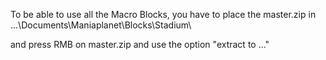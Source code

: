 To be able to use all the Macro Blocks,
you have to place the master.zip in
...\Documents\Maniaplanet\Blocks\Stadium\

and press RMB on master.zip and use the option "extract to ..."
